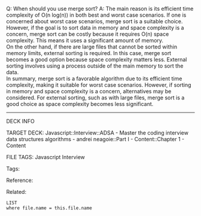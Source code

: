 Q: When should you use merge sort?
A: The main reason is its efficient time complexity of O(n log(n)) in both best and worst case scenarios. If one is concerned about worst case scenarios, merge sort is a suitable choice.  
However, if the goal is to sort data in memory and space complexity is a concern, merge sort can be costly because it requires O(n) space complexity. This means it uses a significant amount of memory.  
On the other hand, if there are large files that cannot be sorted within memory limits, external sorting is required. In this case, merge sort becomes a good option because space complexity matters less. External sorting involves using a process outside of the main memory to sort the data.  
In summary, merge sort is a favorable algorithm due to its efficient time complexity, making it suitable for worst case scenarios. However, if sorting in memory and space complexity is a concern, alternatives may be considered. For external sorting, such as with large files, merge sort is a good choice as space complexity becomes less significant.
<!--ID: 1690026322144-->

---

DECK INFO

TARGET DECK: Javascript::Interview::ADSA - Master the coding interview data structures algorithms - andrei neagoie::Part I - Content::Chapter 1 - Content

FILE TAGS: Javascript Interview

Tags:

Reference:

Related:

```dataview
LIST
where file.name = this.file.name
```
